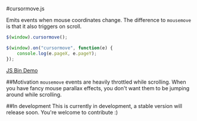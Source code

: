 #cursormove.js

Emits events when mouse coordinates change.
The difference to `mousemove` is that it also triggers on scroll.

```javascript
$(window).cursormove();

$(window).on("cursormove", function(e) {
    console.log(e.pageX, e.pageY);
});
```

[JS Bin Demo](https://jsbin.com/cugedu/)
<!--
##Installation
`npm i cursormove --save`
-->
##Motivation
`mousemove` events are heavily throttled while scrolling.
When you have fancy mouse parallax effects, you don't want them to be jumping around while scrolling.

##In development
This is currently in development, a stable version will release soon.
You're welcome to contribute :)
